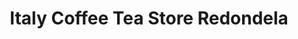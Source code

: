 ---
title: "Italy Coffee Tea Store Redondela"
url: /redondela/italy-coffee-tea-store-redondela/
shop: café
---